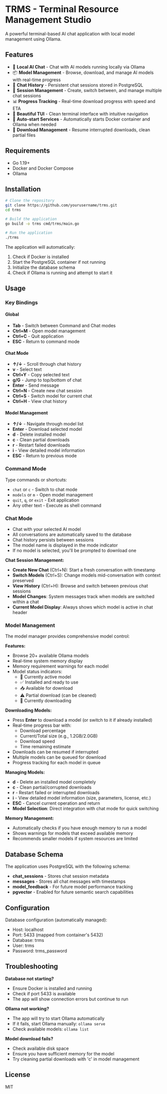 # TRMS - Terminal Resource Management Studio

A powerful terminal-based AI chat application with local model management using Ollama.

## Features

- 🤖 **Local AI Chat** - Chat with AI models running locally via Ollama
- 📦 **Model Management** - Browse, download, and manage AI models with real-time progress
- 💾 **Chat History** - Persistent chat sessions stored in PostgreSQL
- 📜 **Session Management** - Create, switch between, and manage multiple chat sessions
- 📊 **Progress Tracking** - Real-time download progress with speed and ETA
- 🎨 **Beautiful TUI** - Clean terminal interface with intuitive navigation
- 🔄 **Auto-start Services** - Automatically starts Docker container and Ollama when needed
- 🧹 **Download Management** - Resume interrupted downloads, clean partial files

## Requirements

- Go 1.19+
- Docker and Docker Compose
- Ollama

## Installation

```bash
# Clone the repository
git clone https://github.com/yourusername/trms.git
cd trms

# Build the application
go build -o trms cmd/trms/main.go

# Run the application
./trms
```

The application will automatically:
1. Check if Docker is installed
2. Start the PostgreSQL container if not running
3. Initialize the database schema
4. Check if Ollama is running and attempt to start it

## Usage

### Key Bindings

#### Global
- **Tab** - Switch between Command and Chat modes
- **Ctrl+M** - Open model management
- **Ctrl+C** - Quit application
- **ESC** - Return to command mode

#### Chat Mode
- **↑/↓** - Scroll through chat history
- **v** - Select text
- **Ctrl+Y** - Copy selected text
- **g/G** - Jump to top/bottom of chat
- **Enter** - Send message
- **Ctrl+N** - Create new chat session
- **Ctrl+S** - Switch model for current chat
- **Ctrl+H** - View chat history

#### Model Management
- **↑/↓** - Navigate through model list
- **Enter** - Download selected model
- **d** - Delete installed model
- **c** - Clean partial downloads
- **r** - Restart failed downloads
- **i** - View detailed model information
- **ESC** - Return to previous mode

### Command Mode

Type commands or shortcuts:
- `chat` or `c` - Switch to chat mode
- `models` or `m` - Open model management
- `quit`, `q`, or `exit` - Exit application
- Any other text - Execute as shell command

### Chat Mode

- Chat with your selected AI model
- All conversations are automatically saved to the database
- Chat history persists between sessions
- The model name is displayed in the mode indicator
- If no model is selected, you'll be prompted to download one

**Chat Session Management:**
- **Create New Chat** (Ctrl+N): Start a fresh conversation with timestamp
- **Switch Models** (Ctrl+S): Change models mid-conversation with context preserved
- **View History** (Ctrl+H): Browse and switch between previous chat sessions
- **Model Changes**: System messages track when models are switched within a chat
- **Current Model Display**: Always shows which model is active in chat header

### Model Management

The model manager provides comprehensive model control:

**Features:**
- Browse 20+ available Ollama models
- Real-time system memory display
- Memory requirement warnings for each model
- Model status indicators:
  - 🔴 Currently active model
  - ✅ Installed and ready to use
  - 📥 Available for download
  - ⚠️ Partial download (can be cleaned)
  - 🔄 Currently downloading

**Downloading Models:**
- Press **Enter** to download a model (or switch to it if already installed)
- Real-time progress bar with:
  - Download percentage
  - Current/Total size (e.g., 1.2GB/2.0GB)
  - Download speed
  - Time remaining estimate
- Downloads can be resumed if interrupted
- Multiple models can be queued for download
- Progress tracking for each model in queue

**Managing Models:**
- **d** - Delete an installed model completely
- **c** - Clean partial/corrupted downloads
- **r** - Restart failed or interrupted downloads
- **i** - View detailed model information (size, parameters, license, etc.)
- **ESC** - Cancel current operation and return
- **Model Selection**: Direct integration with chat mode for quick switching

**Memory Management:**
- Automatically checks if you have enough memory to run a model
- Shows warnings for models that exceed available memory
- Recommends smaller models if system resources are limited

## Database Schema

The application uses PostgreSQL with the following schema:
- **chat_sessions** - Stores chat session metadata
- **messages** - Stores all chat messages with timestamps
- **model_feedback** - For future model performance tracking
- **pgvector** - Enabled for future semantic search capabilities

## Configuration

Database configuration (automatically managed):
- Host: localhost
- Port: 5433 (mapped from container's 5432)
- Database: trms
- User: trms
- Password: trms_password

## Troubleshooting

**Database not starting?**
- Ensure Docker is installed and running
- Check if port 5433 is available
- The app will show connection errors but continue to run

**Ollama not working?**
- The app will try to start Ollama automatically
- If it fails, start Ollama manually: `ollama serve`
- Check available models: `ollama list`

**Model download fails?**
- Check available disk space
- Ensure you have sufficient memory for the model
- Try cleaning partial downloads with 'c' in model management

## License

MIT